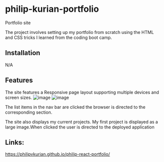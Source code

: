# philip-kurian-portfolio
Portfolio site

The project involves setting up my portfolio from scratch using the HTML and CSS tricks I learned from the coding boot camp.

## Installation

N/A

## Features

The site features a Responsive page layout supporting multiple devices and screen sizes.
![image](https://user-images.githubusercontent.com/114792819/197461169-9aced867-1cd0-4db1-b343-d31810b18f6f.png)
![image](https://user-images.githubusercontent.com/114792819/197461245-e88fc694-9c06-48e4-84d5-c4904eb71a47.png)

The list items in the nav bar are clicked the browser is directed to the corresponding section.

The site also displays my current projects. My first project is displayed as a large image.When clicked the user is directed to the deployed application

## Links:
https://philipvkurian.github.io/philip-react-portfolio/
